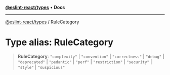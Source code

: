 [**@eslint-react/types**](../README.md) • **Docs**

***

[@eslint-react/types](../README.md) / RuleCategory

# Type alias: RuleCategory

> **RuleCategory**: `"complexity"` \| `"convention"` \| `"correctness"` \| `"debug"` \| `"deprecated"` \| `"pedantic"` \| `"perf"` \| `"restriction"` \| `"security"` \| `"style"` \| `"suspicious"`

